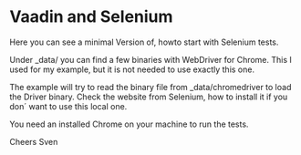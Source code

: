 # Vaadin and Selenium

Here you can see a minimal Version of, howto start with Selenium tests.

Under _data/ you can find a few binaries with WebDriver for Chrome.
This I used for my example, but it is not needed to use exactly this one.

The example will try to read the binary file from _data/chromedriver
to load the Driver binary. Check the website from Selenium, 
how to install it if you don´ want to use this local one.

You need an installed Chrome on your machine to run the tests.

Cheers Sven